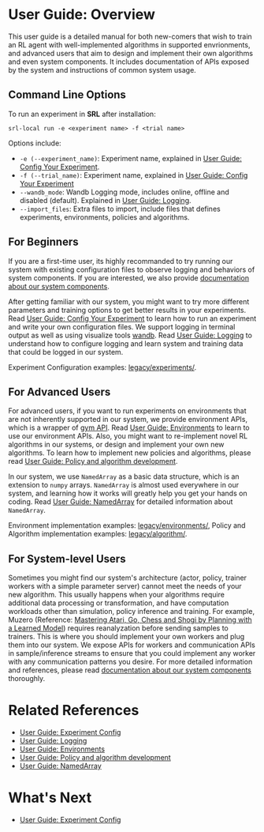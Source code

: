 # User Guide: Overview

This user guide is a detailed manual for both new-comers that wish to train an RL agent with well-implemented algorithms in supported envrionments, and advanced users that aim to design and implement their own algorithms and even system components. It includes documentation of APIs exposed by the system and instructions of common system usage.

## Command Line Options

To run an experiment in **SRL** after installation:

`srl-local run -e <experiment name> -f <trial name>`

Options include:

- `-e (--experiment_name)`: Experiment name, explained in [User Guide: Config Your Experiment](01_experiment_config.md).
- `-f (--trial_name)`: Experiment name, explained in [User Guide: Config Your Experiment](01_experiment_config.md)
- `--wandb_mode`: Wandb Logging mode, includes online, offline and disabled (default). Explained in [User Guide: Logging](02_logging.md).
- `--import_files`: Extra files to import, include files that defines experiments, environments, policies and algorithms. 

## For Beginners

If you are a first-time user, its highly recommanded to try running our system with existing configuration files to observe logging and behaviors of system components. If you are interested, we also provide [documentation about our system components](../system_components/00_system_overview.md). 

After getting familiar with our system, you might want to try more different parameters and training options to get better results in your experiments. Read [User Guide: Config Your Experiment](01_experiment_config.md) to learn how to run an experiment and write your own configuration files. We support logging in terminal output as well as using visualize tools [wandb](https://wandb.ai/site). Read [User Guide: Logging](02_logging.md) to understand how to configure logging and learn system and training data that could be logged in our system.

Experiment Configuration examples: [legacy/experiments/](../../src/rlsrl/legacy/experiments/).

## For Advanced Users

For advanced users, if you want to run experiments on environments that are not inherently supported in our system, we provide environment APIs, which is a wrapper of [gym API](url=https://github.com/openai/gym#api). Read [User Guide: Environments](03_environments.md) to learn to use our environment APIs. Also, you might want to re-implement novel RL algorithms in our systems, or design and implement your own new algorithms. To learn how to implement new policies and algorithms, please read [User Guide: Policy and algorithm development](04_policy_algorithm.md). 

In our system, we use `NamedArray` as a basic data structure, which is an extension to `numpy` arrays. `NamedArray` is almost used everywhere in our system, and learning how it works will greatly help you get your hands on coding. Read [User Guide: NamedArray](05_named_array.md) for detailed information about `NamedArray`.  

Environment implementation examples: [legacy/environments/](../../src/rlsrl/legacy/environments/), Policy and Algorithm implementation examples: [legacy/algorithm/](../../src/rlsrl/legacy/algorithm/).

## For System-level Users

Sometimes you might find our system's architecture (actor, policy, trainer workers with a simple parameter server) cannot meet the needs of your new algorithm. This usually happens when your algorithms require additional data processing or transformation, and have computation workloads other than simulation, policy inference and training. For example, Muzero (Reference: [Mastering Atari, Go, Chess and Shogi by Planning with a Learned Model](https://www.nature.com/articles/s41586-020-03051-4)) requires reanalyzation before sending samples to trainers. This is where you should implement your own workers and plug them into our system. We expose APIs for workers and communication APIs in sample/inference streams to ensure that you could implement any worker with any communication patterns you desire. For more detailed information and references, please read [documentation about our system components](../system_components/00_system_overview.md) thoroughly. 

# Related References
- [User Guide: Experiment Config](01_experiment_config.md)
- [User Guide: Logging](02_logging.md)
- [User Guide: Environments](03_environments.md)
- [User Guide: Policy and algorithm development](04_policy_algorithm.md)
- [User Guide: NamedArray](05_named_array.md)

# What's Next
- [User Guide: Experiment Config](01_experiment_config.md)
